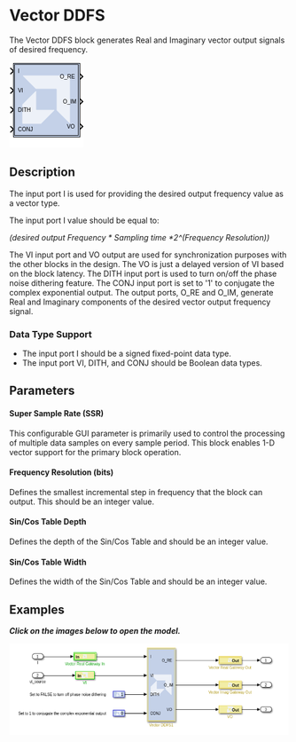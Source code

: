 # Vector DDFS

The Vector DDFS block generates Real and Imaginary vector output signals
of desired frequency.

![](./Images/block.png)

## Description

The input port I is used for providing the desired output frequency
value as a vector type.

The input port I value should be equal to:

*(desired output Frequency \* Sampling time \*2^(Frequency Resolution))*

The VI input port and VO output are used for synchronization purposes
with the other blocks in the design. The VO is just a delayed version of
VI based on the block latency. The DITH input port is used to turn
on/off the phase noise dithering feature. The CONJ input port is set to
'1' to conjugate the complex exponential output. The output ports, O_RE
and O_IM, generate Real and Imaginary components of the desired vector
output frequency signal.

### Data Type Support

- The input port I should be a signed fixed-point data type.
- The input port VI, DITH, and CONJ should be Boolean data types.

## Parameters

#### Super Sample Rate (SSR)  
This configurable GUI parameter is primarily used to control the
processing of multiple data samples on every sample period. This block
enables 1-D vector support for the primary block operation.

#### Frequency Resolution (bits)  
Defines the smallest incremental step in frequency that the block can
output. This should be an integer value.

#### Sin/Cos Table Depth  
Defines the depth of the Sin/Cos Table and should be an integer value.

#### Sin/Cos Table Width  
Defines the width of the Sin/Cos Table and should be an integer value.

## Examples

***Click on the images below to open the model.***

[![](./Images/Vector_DDFS_Example1.png)](https://github.com/Xilinx/Vitis_Model_Composer/tree/2024.1/Examples/Block_Help/AIE/Vector_DDFS_Ex1)
